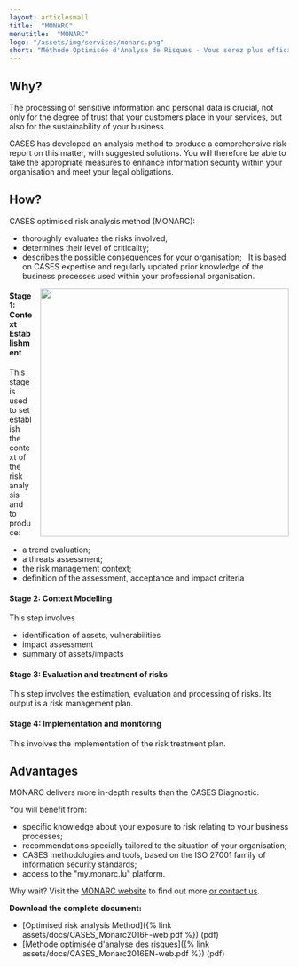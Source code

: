 ```yaml
---
layout: articlesmall
title:  "MONARC"
menutitle:  "MONARC"
logo: "/assets/img/services/monarc.png"
short: "Méthode Optimisée d'Analyse de Risques - Vous serez plus efficaces et complet!"
---
```

## Why?

The processing of sensitive information and personal data is crucial, not only for the degree of trust that your customers place in your services, but also for the sustainability of your business.

CASES has developed an analysis method to produce a comprehensive risk report on this matter, with suggested solutions. You will therefore be able to take the appropriate measures to enhance information security within your organisation and meet your legal obligations.

## How?
CASES optimised risk analysis method (MONARC):

* thoroughly evaluates the risks involved;
* determines their level of criticality;
* describes the possible consequences for your organisation;
 
It is based on CASES expertise and regularly updated prior knowledge of the business processes used within your professional organisation.

<img src="{{ 'assets/img/services/monarccircle.jpg' | relative_url }}" style="float:right; width:448px; margin-left: 15px;" />

#### Stage 1: Context Establishment
This stage is used to set establish the context of the risk analysis and to produce:

* a trend evaluation;
* a threats assessment;
* the risk management context;
* definition of the assessment, acceptance and impact criteria

#### Stage 2: Context Modelling
This step involves

* identification of assets, vulnerabilities
* impact assessment
* summary of assets/impacts

#### Stage 3: Evaluation and treatment of risks
This step involves the estimation, evaluation and processing of risks. Its output is a risk management plan.

#### Stage 4: Implementation and monitoring
This involves the implementation of the risk treatment plan.

## Advantages
MONARC delivers more in-depth results than the CASES Diagnostic.

You will benefit from:

* specific knowledge about your exposure to risk relating to your business processes;
* recommendations specially tailored to the situation of your organisation;
* CASES methodologies and tools, based on the ISO 27001 family of information security standards;
* access to the "my.monarc.lu" platform.

Why wait? Visit the [MONARC website](https://www.monarc.lu) to find out more [or contact us](mailto:services@cases.lu?subject=Monarc).

**Download the complete document:**

* [Optimised risk analysis Method]({% link assets/docs/CASES_Monarc2016F-web.pdf %}) (pdf)
* [Méthode optimisée d'analyse des risques]({% link assets/docs/CASES_Monarc2016EN-web.pdf %}) (pdf)
